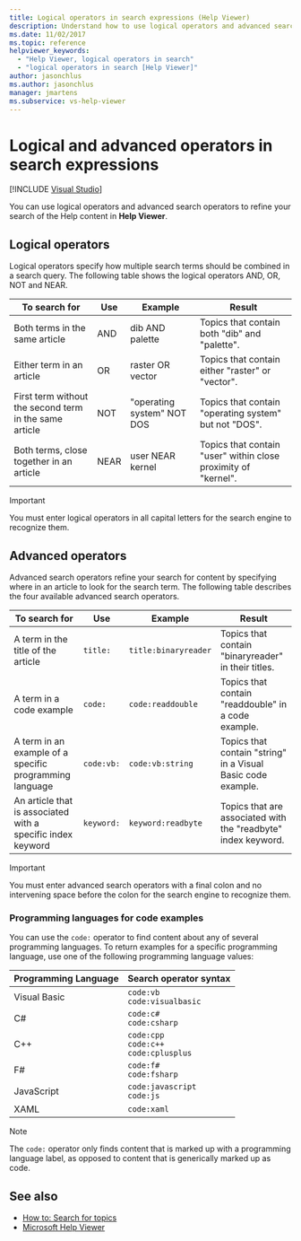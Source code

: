 ```yaml
---
title: Logical operators in search expressions (Help Viewer)
description: Understand how to use logical operators and advanced search operators to refine search expressions in Microsoft Help Viewer.
ms.date: 11/02/2017
ms.topic: reference
helpviewer_keywords:
  - "Help Viewer, logical operators in search"
  - "logical operators in search [Help Viewer]"
author: jasonchlus
ms.author: jasonchlus
manager: jmartens
ms.subservice: vs-help-viewer
---
```

# Logical and advanced operators in search expressions

 [!INCLUDE [Visual Studio](~/includes/applies-to-version/vs-windows-only.md)]

You can use logical operators and advanced search operators to refine your search of the Help content in **Help Viewer**.

## Logical operators

Logical operators specify how multiple search terms should be combined in a search query. The following table shows the logical operators AND, OR, NOT and NEAR.

|To search for|Use|Example|Result|
|-------------------|---------|-------------|------------|
|Both terms in the same article|AND|dib AND palette|Topics that contain both "dib" and "palette".|
|Either term in an article|OR|raster OR vector|Topics that contain either "raster" or "vector".|
|First term without the second term in the same article|NOT|"operating system" NOT DOS|Topics that contain "operating system" but not "DOS".|
|Both terms, close together in an article|NEAR|user NEAR kernel|Topics that contain "user" within close proximity of "kernel".|

> [!IMPORTANT]
> You must enter logical operators in all capital letters for the search engine to recognize them.

## Advanced operators

Advanced search operators refine your search for content by specifying where in an article to look for the search term. The following table describes the four available advanced search operators.

|To search for|Use|Example|Result|
|-------------------|---------|-------------|------------|
|A term in the title of the article|`title:`|`title:binaryreader`|Topics that contain "binaryreader" in their titles.|
|A term in a code example|`code:`|`code:readdouble`|Topics that contain "readdouble" in a code example.|
|A term in an example of a specific programming language|`code:vb:`|`code:vb:string`|Topics that contain "string" in a Visual Basic code example.|
|An article that is associated with a specific index keyword|`keyword:`|`keyword:readbyte`|Topics that are associated with the "readbyte" index keyword.|

> [!IMPORTANT]
> You must enter advanced search operators with a final colon and no intervening space before the colon for the search engine to recognize them.

### Programming languages for code examples

You can use the `code:` operator to find content about any of several programming languages. To return examples for a specific programming language, use one of the following programming language values:

|Programming Language|Search operator syntax|
| - |---------|
|Visual Basic|`code:vb`<br/>`code:visualbasic`|
|C#|`code:c#`<br/>`code:csharp`|
|C++|`code:cpp`<br/>`code:c++`<br/>`code:cplusplus`|
|F#|`code:f#`<br/>`code:fsharp`|
|JavaScript|`code:javascript`<br/>`code:js`|
|XAML|`code:xaml`|

> [!NOTE]
> The `code:` operator only finds content that is marked up with a programming language label, as opposed to content that is generically marked up as code.

## See also

- [How to: Search for topics](../help-viewer/find-topics.md)
- [Microsoft Help Viewer](../help-viewer/overview.md)
